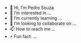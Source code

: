 - 👋 Hi, I’m Pedro Souza
- 👀 I’m interested in ...
- 🌱 I’m currently learning ...
- 💞️ I’m looking to collaborate on ...
- 📫 How to reach me ...
- ⚡ Fun fact: ...

<!---
pedro-souZ/pedro-souZ is a ✨ special ✨ repository because its `README.md` (this file) appears on your GitHub profile.
You can click the Preview link to take a look at your changes.
--->
